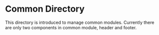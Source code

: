 Common Directory
================

This directory is introduced to manage common modules.
Currently there are only two components in common module, header and footer.